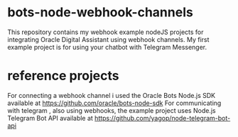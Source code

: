 # bots-node-webhook-channels
This repository contains my webhook example nodeJS projects for integrating Oracle Digital Assistant using webhook channels.
My first example project is for using your chatbot with Telegram Messenger.

# reference projects
For connecting a webhook channel i used the Oracle Bots Node.js SDK available at https://github.com/oracle/bots-node-sdk
For communicating with telegram , also using webhooks, the example project uses Node.js Telegram Bot API available at https://github.com/yagop/node-telegram-bot-api
